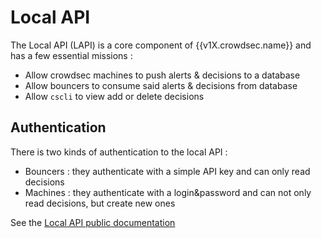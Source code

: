 # Local API

The Local API (LAPI) is a core component of {{v1X.crowdsec.name}} and has a few essential missions :

 - Allow crowdsec machines to push alerts & decisions to a database
 - Allow bouncers to consume said alerts & decisions from database
 - Allow `cscli` to view add or delete decisions


## Authentication

There is two kinds of authentication to the local API :
 - Bouncers : they authenticate with a simple API key and can only read decisions
 - Machines : they authenticate with a login&password and can not only read decisions, but create new ones



See the [Local API public documentation]({{v1X.lapi.swagger}})


